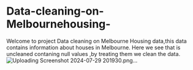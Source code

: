 # Data-cleaning-on-Melbournehousing-
Welcome to project Data cleaning on Melbourne Housing data,this data contains information about houses in Melbourne.
Here we see that is uncleaned contaning null values ,by treating them we clean the data.![Uploading Screenshot 2024-07-29 201930.png…]()
